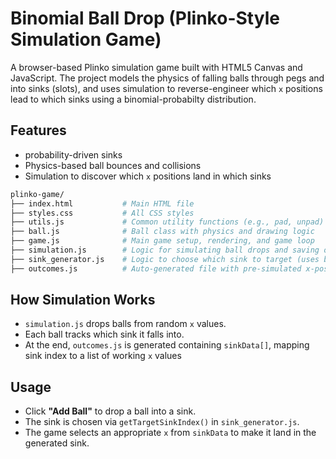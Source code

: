 # Binomial Ball Drop (Plinko-Style Simulation Game)

A browser-based Plinko simulation game built with HTML5 Canvas and JavaScript. The project models the physics of falling balls through pegs and into sinks (slots), and uses simulation to reverse-engineer which `x` positions lead to which sinks using a binomial-probabilty distribution.
## Features
- probability-driven sinks
- Physics-based ball bounces and collisions
- Simulation to discover which `x` positions land in which sinks

```bash
plinko-game/
├── index.html           # Main HTML file
├── styles.css           # All CSS styles
├── utils.js             # Common utility functions (e.g., pad, unpad)
├── ball.js              # Ball class with physics and drawing logic
├── game.js              # Main game setup, rendering, and game loop
├── simulation.js        # Logic for simulating ball drops and saving outcomes
├── sink_generator.js    # Logic to choose which sink to target (uses binomial distribution)
├── outcomes.js          # Auto-generated file with pre-simulated x-positions
```

## How Simulation Works
- `simulation.js` drops balls from random `x` values.
- Each ball tracks which sink it falls into.
- At the end, `outcomes.js` is generated containing `sinkData[]`, mapping sink index to a list of working `x` values

## Usage
- Click **"Add Ball"** to drop a ball into a sink.
- The sink is chosen via `getTargetSinkIndex()` in `sink_generator.js`.
- The game selects an appropriate `x` from `sinkData` to make it land in the generated sink.

